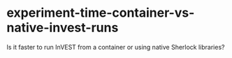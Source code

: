 # experiment-time-container-vs-native-invest-runs
Is it faster to run InVEST from a container or using native Sherlock libraries?
